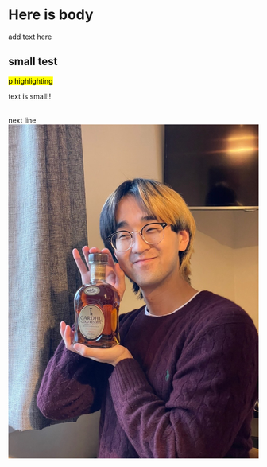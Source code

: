 <!DOCTYPE html>
<html> 
  <head>
    <meta chareset="utf-8">
    <title> Hi I'm Juho</title>
  </head>
  <body>
    <h1> Here is body </h1>
    <p> add text here </p>
    <h2> small test </h2>
    <mark>p highlighting </mark>
    <p> text is small!! </p>
    <br/> next line
    <img src="Image (1).jpeg"/>
  </body>




</html>
